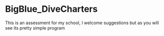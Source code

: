 # BigBlue_DiveCharters
This is an assessment for my school, I welcome suggestions but as you will see its pretty simple program
